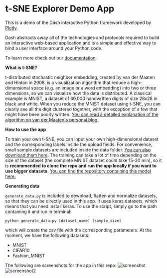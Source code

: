 # t-SNE Explorer Demo App

This is a demo of the Dash interactive Python framework developed by [Plotly](https://plot.ly/).

Dash abstracts away all of the technologies and protocols required to build an interactive web-based application and is a simple and effective way to bind a user interface around your Python code.

To learn more check out our [documentation](https://plot.ly/dash).

**What is t-SNE?**

t-distributed stochastic neighbor embedding, created by van der Maaten and Hinton in 2008, is a visualization algorithm that reduce a high-dimensional space (e.g. an image or a word embedding) into two or three dimensions, so we can visualize how the data is distributed. A classical example is MNIST, a dataset of 60,000 handwritten digits of size 28x28 in black and white. When you reduce the MNIST dataset using t-SNE, you can clearly see all the digit clustered together, with the exception of a few that might have been poorly written. [You can read a detailed explanation of the algorithm on van der Maaten's personal blog.](https://lvdmaaten.github.io/tsne/)

**How to use the app**

To train your own t-SNE, you can input your own high-dimensional dataset and the corresponding labels inside the upload fields. For convenience, small sample datasets are included inside the data folder. [You can also download them here](https://www.dropbox.com/sh/l79mcmlqil7w7so/AACfQhp7lUS90sZUedsqAzWOa?dl=0&lst=). The training can take a lot of time depending on the size of the dataset (the complete MNIST dataset could take 15-30 min), so it is **recommended to clone the repo and run the app locally if you want to use bigger datasets**. [You can find the repository containing this model here.](https://github.com/plotly/dash-tsne)

**Generating data**

`generate_data.py` is included to download, flatten and normalize datasets, so that they can be directly used in this app. It uses keras.datasets, which means that you need install keras. To use the script, simply go to the path containing it and run in terminal:

```python generate_data.py [dataset_name] [sample_size]```

which will create the csv file with the corresponding parameters. At the moment, we have the following datasets:
* MNIST
* CIFAR10
* Fashion_MNIST


The following are screenshots for the app in this repo:
![screenshot](screenshots/default_view.png)
![screenshot2](screenshots/fashion_mnist_example.png)
